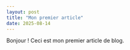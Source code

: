 ```yaml
---
layout: post
title: "Mon premier article"
date: 2025-08-14
---
```


Bonjour ! Ceci est mon premier article de blog.
